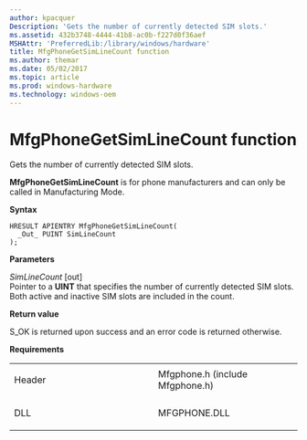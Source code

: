 ```yaml
---
author: kpacquer
Description: 'Gets the number of currently detected SIM slots.'
ms.assetid: 432b3748-4444-41b8-ac0b-f227d0f36aef
MSHAttr: 'PreferredLib:/library/windows/hardware'
title: MfgPhoneGetSimLineCount function
ms.author: themar
ms.date: 05/02/2017
ms.topic: article
ms.prod: windows-hardware
ms.technology: windows-oem
---
```


# MfgPhoneGetSimLineCount function


Gets the number of currently detected SIM slots.

**MfgPhoneGetSimLineCount** is for phone manufacturers and can only be called in Manufacturing Mode.

**Syntax**

```ManagedCPlusPlus
HRESULT APIENTRY MfgPhoneGetSimLineCount(
  _Out_ PUINT SimLineCount
);
```

**Parameters**

*SimLineCount* \[out\]  
Pointer to a **UINT** that specifies the number of currently detected SIM slots. Both active and inactive SIM slots are included in the count.

**Return value**

S\_OK is returned upon success and an error code is returned otherwise.

**Requirements**

<table>
<colgroup>
<col width="50%" />
<col width="50%" />
</colgroup>
<tbody>
<tr class="odd">
<td align="left"><p>Header</p></td>
<td align="left">Mfgphone.h (include Mfgphone.h)</td>
</tr>
<tr class="even">
<td align="left"><p>DLL</p></td>
<td align="left">MFGPHONE.DLL</td>
</tr>
</tbody>
</table>

 

 





